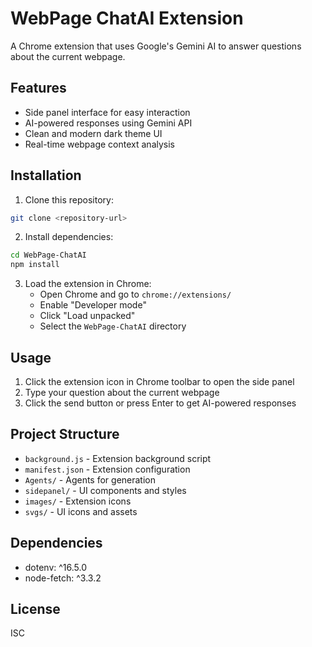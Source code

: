 # WebPage ChatAI Extension

A Chrome extension that uses Google's Gemini AI to answer questions about the current webpage.

## Features

- Side panel interface for easy interaction
- AI-powered responses using Gemini API
- Clean and modern dark theme UI
- Real-time webpage context analysis

## Installation

1. Clone this repository:
```bash
git clone <repository-url>
```

2. Install dependencies:
```bash
cd WebPage-ChatAI
npm install
```

3. Load the extension in Chrome:
   - Open Chrome and go to `chrome://extensions/`
   - Enable "Developer mode"
   - Click "Load unpacked"
   - Select the `WebPage-ChatAI` directory

## Usage

1. Click the extension icon in Chrome toolbar to open the side panel
2. Type your question about the current webpage
3. Click the send button or press Enter to get AI-powered responses

## Project Structure

- `background.js` - Extension background script
- `manifest.json` - Extension configuration
- `Agents/` - Agents for generation
- `sidepanel/` - UI components and styles
- `images/` - Extension icons
- `svgs/` - UI icons and assets

## Dependencies

- dotenv: ^16.5.0
- node-fetch: ^3.3.2

## License

ISC